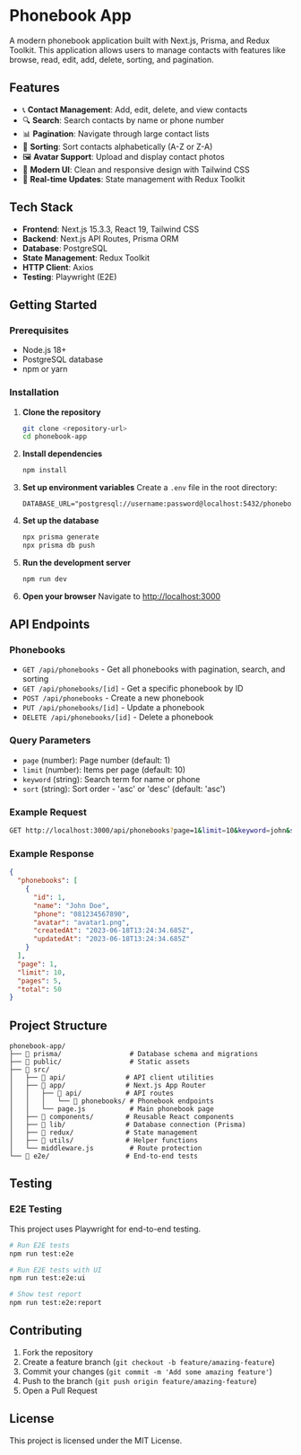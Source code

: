 # Phonebook App

A modern phonebook application built with Next.js, Prisma, and Redux Toolkit. This application allows users to manage contacts with features like browse, read, edit, add, delete, sorting, and pagination.

## Features

- 📞 **Contact Management**: Add, edit, delete, and view contacts
- 🔍 **Search**: Search contacts by name or phone number
- 📊 **Pagination**: Navigate through large contact lists
- 🔄 **Sorting**: Sort contacts alphabetically (A-Z or Z-A)
- 🖼️ **Avatar Support**: Upload and display contact photos
- 🎨 **Modern UI**: Clean and responsive design with Tailwind CSS
- 🚀 **Real-time Updates**: State management with Redux Toolkit

## Tech Stack

- **Frontend**: Next.js 15.3.3, React 19, Tailwind CSS
- **Backend**: Next.js API Routes, Prisma ORM
- **Database**: PostgreSQL
- **State Management**: Redux Toolkit
- **HTTP Client**: Axios
- **Testing**: Playwright (E2E)

## Getting Started

### Prerequisites

- Node.js 18+ 
- PostgreSQL database
- npm or yarn

### Installation

1. **Clone the repository**
   ```bash
   git clone <repository-url>
   cd phonebook-app
   ```

2. **Install dependencies**
   ```bash
   npm install
   ```

3. **Set up environment variables**
   Create a `.env` file in the root directory:
   ```env
   DATABASE_URL="postgresql://username:password@localhost:5432/phonebook_db"
   ```

4. **Set up the database**
   ```bash
   npx prisma generate
   npx prisma db push
   ```

5. **Run the development server**
   ```bash
   npm run dev
   ```

6. **Open your browser**
   Navigate to [http://localhost:3000](http://localhost:3000)

## API Endpoints

### Phonebooks

- `GET /api/phonebooks` - Get all phonebooks with pagination, search, and sorting
- `GET /api/phonebooks/[id]` - Get a specific phonebook by ID
- `POST /api/phonebooks` - Create a new phonebook
- `PUT /api/phonebooks/[id]` - Update a phonebook
- `DELETE /api/phonebooks/[id]` - Delete a phonebook

### Query Parameters

- `page` (number): Page number (default: 1)
- `limit` (number): Items per page (default: 10)
- `keyword` (string): Search term for name or phone
- `sort` (string): Sort order - 'asc' or 'desc' (default: 'asc')

### Example Request

```bash
GET http://localhost:3000/api/phonebooks?page=1&limit=10&keyword=john&sort=asc
```

### Example Response

```json
{
  "phonebooks": [
    {
      "id": 1,
      "name": "John Doe",
      "phone": "081234567890",
      "avatar": "avatar1.png",
      "createdAt": "2023-06-18T13:24:34.685Z",
      "updatedAt": "2023-06-18T13:24:34.685Z"
    }
  ],
  "page": 1,
  "limit": 10,
  "pages": 5,
  "total": 50
}
```

## Project Structure

```
phonebook-app/
├── 📁 prisma/                 # Database schema and migrations
├── 📁 public/                 # Static assets
├── 📁 src/
│   ├── 📁 api/               # API client utilities
│   ├── 📁 app/               # Next.js App Router
│   │   ├── 📁 api/           # API routes
│   │   │   └── 📁 phonebooks/ # Phonebook endpoints
│   │   └── page.js           # Main phonebook page
│   ├── 📁 components/        # Reusable React components
│   ├── 📁 lib/               # Database connection (Prisma)
│   ├── 📁 redux/             # State management
│   ├── 📁 utils/             # Helper functions
│   └── middleware.js         # Route protection
└── 📁 e2e/                   # End-to-end tests
```

## Testing

### E2E Testing

This project uses Playwright for end-to-end testing.

```bash
# Run E2E tests
npm run test:e2e

# Run E2E tests with UI
npm run test:e2e:ui

# Show test report
npm run test:e2e:report
```

## Contributing

1. Fork the repository
2. Create a feature branch (`git checkout -b feature/amazing-feature`)
3. Commit your changes (`git commit -m 'Add some amazing feature'`)
4. Push to the branch (`git push origin feature/amazing-feature`)
5. Open a Pull Request

## License

This project is licensed under the MIT License.
